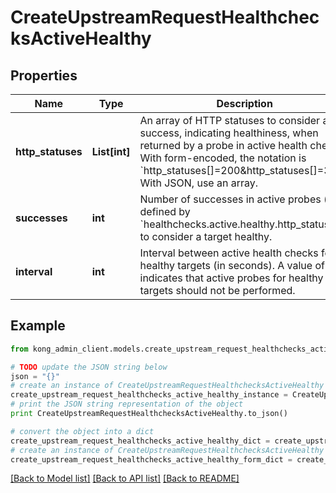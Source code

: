 # CreateUpstreamRequestHealthchecksActiveHealthy


## Properties

Name | Type | Description | Notes
------------ | ------------- | ------------- | -------------
**http_statuses** | **List[int]** | An array of HTTP statuses to consider a success, indicating healthiness, when returned by a probe in active health checks. With form-encoded, the notation is &#x60;http_statuses[]&#x3D;200&amp;http_statuses[]&#x3D;302&#x60;. With JSON, use an array. | [optional] [default to [200,302]]
**successes** | **int** | Number of successes in active probes (as defined by &#x60;healthchecks.active.healthy.http_statuses&#x60;) to consider a target healthy. | [optional] [default to 0]
**interval** | **int** | Interval between active health checks for healthy targets (in seconds). A value of zero indicates that active probes for healthy targets should not be performed. | [optional] [default to 0]

## Example

```python
from kong_admin_client.models.create_upstream_request_healthchecks_active_healthy import CreateUpstreamRequestHealthchecksActiveHealthy

# TODO update the JSON string below
json = "{}"
# create an instance of CreateUpstreamRequestHealthchecksActiveHealthy from a JSON string
create_upstream_request_healthchecks_active_healthy_instance = CreateUpstreamRequestHealthchecksActiveHealthy.from_json(json)
# print the JSON string representation of the object
print CreateUpstreamRequestHealthchecksActiveHealthy.to_json()

# convert the object into a dict
create_upstream_request_healthchecks_active_healthy_dict = create_upstream_request_healthchecks_active_healthy_instance.to_dict()
# create an instance of CreateUpstreamRequestHealthchecksActiveHealthy from a dict
create_upstream_request_healthchecks_active_healthy_form_dict = create_upstream_request_healthchecks_active_healthy.from_dict(create_upstream_request_healthchecks_active_healthy_dict)
```
[[Back to Model list]](../README.md#documentation-for-models) [[Back to API list]](../README.md#documentation-for-api-endpoints) [[Back to README]](../README.md)


